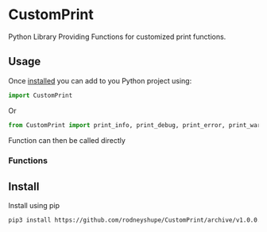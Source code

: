 # CustomPrint
Python Library Providing Functions for customized print functions.

## Usage
Once [installed](#install) you can add to you Python project using:
```python
import CustomPrint
```
Or
```python
from CustomPrint import print_info, print_debug, print_error, print_warning
```
Function can then be called directly
### Functions

## Install
Install using pip
```sh
pip3 install https://github.com/rodneyshupe/CustomPrint/archive/v1.0.0.tar.gz
```
